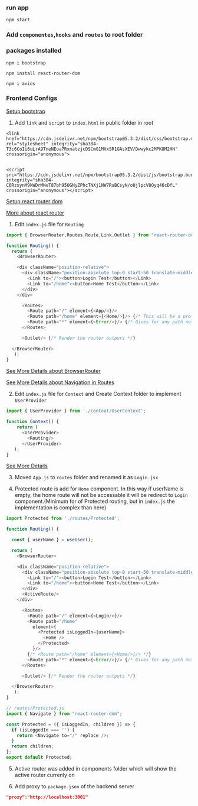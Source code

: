 ### run app
```
npm start
```

### Add `componentes`,`hooks` and `routes` to root folder

### packages installed

`npm i bootstrap`

`npm install react-router-dom`

`npm i axios`

### Frontend Configs

[Setup bootstrap](https://getbootstrap.com/)

1. Add `link` and `script` to `index.html` in public folder in root
```
<link href="https://cdn.jsdelivr.net/npm/bootstrap@5.3.2/dist/css/bootstrap.min.css" rel="stylesheet" integrity="sha384-T3c6CoIi6uLrA9TneNEoa7RxnatzjcDSCmG1MXxSR1GAsXEV/Dwwykc2MPK8M2HN" crossorigin="anonymous">
 
```
```
<script src="https://cdn.jsdelivr.net/npm/bootstrap@5.3.2/dist/js/bootstrap.bundle.min.js" integrity="sha384-C6RzsynM9kWDrMNeT87bh95OGNyZPhcTNXj1NW7RuBCsyN/o0jlpcV8Qyq46cDfL" crossorigin="anonymous"></script>
```

[Setup react router dom](https://reactrouter.com/en/main)

[More about react router](https://youtu.be/Ul3y1LXxzdU?si=PWZwdaukY2pVBMKK)

1. Edit `index.js` file for `Routing`
```js
import { BrowserRouter,Routes,Route,Link,Outlet } from "react-router-dom";

function Routing() {
  return ( 
    <BrowserRouter>

    <div className="position-relative">
      <div className="position-absolute top-0 start-50 translate-middle-x">
        <Link to="/"><button>Login Test</button></Link>
        <Link to="/home"><button>Home Test</button></Link>
      </div>
    </div>

      <Routes>
        <Route path="/" element={<App/>}/>
        <Route path="/home" element={<Home/>}/> {/* This will be a protected route */}
        <Route path="*" element={<Error/>}/> {/* Gives for any path not in Routes */}
      </Routes>

      <Outlet/> {/* Render the router outputs */}

  </BrowserRouter>
   );
}
```
[See More Details about BrowserRouter](https://reactrouter.com/en/main/router-components/browser-router)

[See More Details about Navigation in Routes](https://reactrouter.com/en/main/hooks/use-navigate)

2. Edit `index.js` file for `Context` and Create Context folder to implement `UserProvider`
```js
import { UserProvider } from './context/UserContext';

function Context() {
    return ( 
      <UserProvider>
        <Routing/>
      </UserProvider>
   );
}
```
[See More Details](https://www.freecodecamp.org/news/context-api-in-react/)

3. Moved `App.js` to `routes` folder and renamed it as `Login.jsx`

4. Protected route is add for `Home` component. In this way if userName is empty, the home route will not be accessable it will be redirect to `Login` component.(Minimum for of Protected routing, but in `index.js` the implementation is complex than here)

```js
import Protected from './routes/Protected';

function Routing() {

  const { userName } = useUser();

  return ( 
    <BrowserRouter>

    <div className="position-relative">
      <div className="position-absolute top-0 start-50 translate-middle-x">
        <Link to="/"><button>Login Test</button></Link>
        <Link to="/home"><button>Home Test</button></Link>
      </div>
      <ActiveRoute/>
    </div>

      <Routes>
        <Route path="/" element={<Login/>}/>
        <Route path="/home" 
          element={
            <Protected isLoggedIn={userName}>
              <Home />
            </Protected>
          }/>
        {/* <Route path="/home" element={<Home/>}/> */}
        <Route path="*" element={<Error/>}/> {/* Gives for any path not in Routes */}
      </Routes>

      <Outlet/> {/* Render the router outputs */}

  </BrowserRouter>
   );
}
```

```js
// routes/Protected.js
import { Navigate } from "react-router-dom";

const Protected = ({ isLoggedIn, children }) => {
  if (isLoggedIn === '') {
    return <Navigate to="/" replace />;
  }
  return children;
};
export default Protected;
```

5. Active router was added in components folder which will show the active router currenly on

6. Add proxy to `package.json` of the backend server
```json
"proxy":"http://localhost:3001"
```